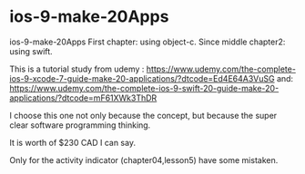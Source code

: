 # ios-9-make-20Apps
ios-9-make-20Apps
First chapter: using object-c.
Since middle chapter2: using swift.

This is a tutorial study from udemy :
https://www.udemy.com/the-complete-ios-9-xcode-7-guide-make-20-applications/?dtcode=Ed4E64A3VuSG
and:
https://www.udemy.com/the-complete-ios-9-swift-20-guide-make-20-applications/?dtcode=mF61XWk3ThDR

I choose this one not only because the concept, but because the super clear software programming thinking.

It is worth of $230 CAD I can say.

Only for the activity indicator (chapter04,lesson5) have some mistaken.


